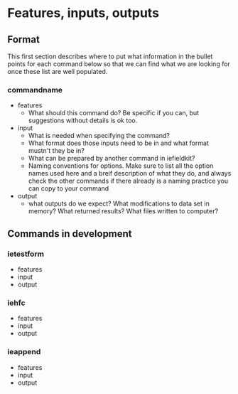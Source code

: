 # Features, inputs, outputs

## Format

This first section describes where to put what information in the bullet points for each command below so that we can find what we are looking for once these list are well populated.

### commandname
* features
  * What should this command do? Be specific if you can, but suggestions without details is ok too.
* input
  * What is needed when specifying the command?
  * What format does those inputs need to be in and what format mustn't they be in? 
  * What can be prepared by another command in iefieldkit?
  * Naming conventions for options. Make sure to list all the option names used here and a breif description of what they do, and always check the other commands if there already is a naming practice you can copy to your command
* output
  * what outputs do we expect? What modifications to data set in memory? What returned results? What files written to computer?
  
## Commands in development

### ietestform
* features
* input
* output
### iehfc
* features
* input
* output
### ieappend
* features
* input
* output
